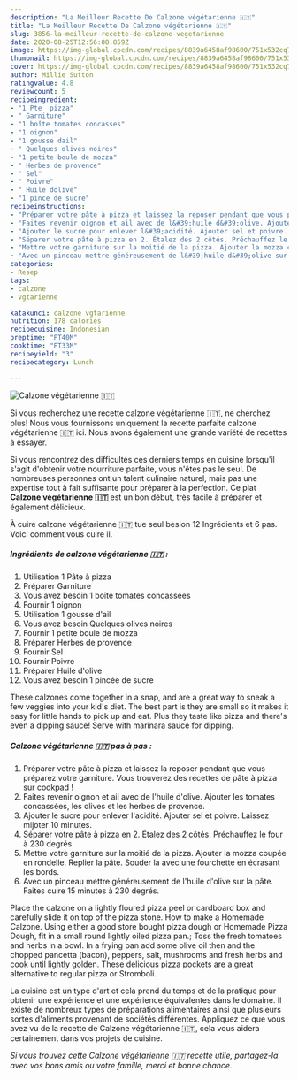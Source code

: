 ```yaml
---
description: "La Meilleur Recette De Calzone végétarienne 🇮🇹"
title: "La Meilleur Recette De Calzone végétarienne 🇮🇹"
slug: 3856-la-meilleur-recette-de-calzone-vegetarienne
date: 2020-08-25T12:56:08.859Z
image: https://img-global.cpcdn.com/recipes/8839a6458af98600/751x532cq70/calzone-vegetarienne-🇮🇹-photo-principale-de-la-recette.jpg
thumbnail: https://img-global.cpcdn.com/recipes/8839a6458af98600/751x532cq70/calzone-vegetarienne-🇮🇹-photo-principale-de-la-recette.jpg
cover: https://img-global.cpcdn.com/recipes/8839a6458af98600/751x532cq70/calzone-vegetarienne-🇮🇹-photo-principale-de-la-recette.jpg
author: Millie Sutton
ratingvalue: 4.8
reviewcount: 5
recipeingredient:
- "1 Pte  pizza"
- " Garniture"
- "1 boîte tomates concasses"
- "1 oignon"
- "1 gousse dail"
- " Quelques olives noires"
- "1 petite boule de mozza"
- " Herbes de provence"
- " Sel"
- " Poivre"
- " Huile dolive"
- "1 pince de sucre"
recipeinstructions:
- "Préparer votre pâte à pizza et laissez la reposer pendant que vous préparez votre garniture. Vous trouverez des recettes de pâte à pizza sur cookpad !"
- "Faites revenir oignon et ail avec de l&#39;huile d&#39;olive. Ajouter les tomates concassées, les olives et les herbes de provence."
- "Ajouter le sucre pour enlever l&#39;acidité. Ajouter sel et poivre. Laissez mijoter 10 minutes."
- "Séparer votre pâte à pizza en 2. Étalez des 2 côtés. Préchauffez le four à 230 degrés."
- "Mettre votre garniture sur la moitié de la pizza. Ajouter la mozza coupée en rondelle. Replier la pâte. Souder la avec une fourchette en écrasant les bords."
- "Avec un pinceau mettre généreusement de l&#39;huile d&#39;olive sur la pâte. Faites cuire 15 minutes à 230 degrés."
categories:
- Resep
tags:
- calzone
- vgtarienne

katakunci: calzone vgtarienne 
nutrition: 178 calories
recipecuisine: Indonesian
preptime: "PT40M"
cooktime: "PT33M"
recipeyield: "3"
recipecategory: Lunch

---
```



![Calzone végétarienne 🇮🇹](https://img-global.cpcdn.com/recipes/8839a6458af98600/751x532cq70/calzone-vegetarienne-🇮🇹-photo-principale-de-la-recette.jpg)

Si vous recherchez une recette calzone végétarienne 🇮🇹, ne cherchez plus! Nous vous fournissons uniquement la recette parfaite calzone végétarienne 🇮🇹 ici. Nous avons également une grande variété de recettes à essayer.

Si vous rencontrez des difficultés ces derniers temps en cuisine lorsqu'il s'agit d'obtenir votre nourriture parfaite, vous n'êtes pas le seul. De nombreuses personnes ont un talent culinaire naturel, mais pas une expertise tout à fait suffisante pour préparer à la perfection. Ce plat <strong> Calzone végétarienne 🇮🇹 </strong> est un bon début, très facile à préparer et également délicieux.

<!--inarticleads1-->

À cuire calzone végétarienne 🇮🇹 tue seul besion 12 Ingrédients et 6 pas. Voici comment vous cuire il.

##### Ingrédients de calzone végétarienne 🇮🇹 :

1. Utilisation 1 Pâte à pizza
1. Préparer  Garniture
1. Vous avez besoin 1 boîte tomates concassées
1. Fournir 1 oignon
1. Utilisation 1 gousse d&#39;ail
1. Vous avez besoin  Quelques olives noires
1. Fournir 1 petite boule de mozza
1. Préparer  Herbes de provence
1. Fournir  Sel
1. Fournir  Poivre
1. Préparer  Huile d&#39;olive
1. Vous avez besoin 1 pincée de sucre


These calzones come together in a snap, and are a great way to sneak a few veggies into your kid&#39;s diet. The best part is they are small so it makes it easy for little hands to pick up and eat. Plus they taste like pizza and there&#39;s even a dipping sauce! Serve with marinara sauce for dipping. 

<!--inarticleads2-->

##### Calzone végétarienne 🇮🇹 pas à pas :

1. Préparer votre pâte à pizza et laissez la reposer pendant que vous préparez votre garniture. Vous trouverez des recettes de pâte à pizza sur cookpad !
1. Faites revenir oignon et ail avec de l&#39;huile d&#39;olive. Ajouter les tomates concassées, les olives et les herbes de provence.
1. Ajouter le sucre pour enlever l&#39;acidité. Ajouter sel et poivre. Laissez mijoter 10 minutes.
1. Séparer votre pâte à pizza en 2. Étalez des 2 côtés. Préchauffez le four à 230 degrés.
1. Mettre votre garniture sur la moitié de la pizza. Ajouter la mozza coupée en rondelle. Replier la pâte. Souder la avec une fourchette en écrasant les bords.
1. Avec un pinceau mettre généreusement de l&#39;huile d&#39;olive sur la pâte. Faites cuire 15 minutes à 230 degrés.


Place the calzone on a lightly floured pizza peel or cardboard box and carefully slide it on top of the pizza stone. How to make a Homemade Calzone. Using either a good store bought pizza dough or Homemade Pizza Dough, fit in a small round lightly oiled pizza pan.; Toss the fresh tomatoes and herbs in a bowl. In a frying pan add some olive oil then and the chopped pancetta (bacon), peppers, salt, mushrooms and fresh herbs and cook until lightly golden. These delicious pizza pockets are a great alternative to regular pizza or Stromboli. 

<!--inarticleads1-->

<p>
La cuisine est un type d'art et cela prend du temps et de la pratique pour obtenir une expérience et une expérience équivalentes dans le domaine. Il existe de nombreux types de préparations alimentaires ainsi que plusieurs sortes d'aliments provenant de sociétés différentes. Appliquez ce que vous avez vu de la recette de Calzone végétarienne 🇮🇹, cela vous aidera certainement dans vos projets de cuisine.
</p>

<p>
<i>Si vous trouvez cette Calzone végétarienne 🇮🇹 recette utile, partagez-la avec vos bons amis ou votre famille, merci et bonne chance.</i>
</p>

